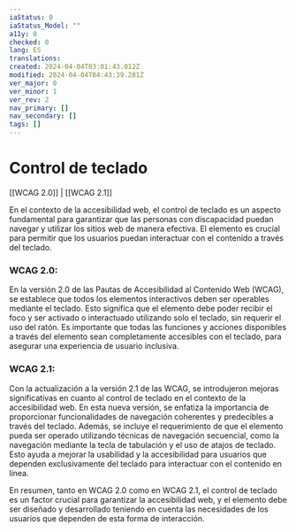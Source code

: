 ```yaml
---
iaStatus: 0
iaStatus_Model: ""
a11y: 0
checked: 0
lang: ES
translations: 
created: 2024-04-04T03:01:43.012Z
modified: 2024-04-04T04:43:39.281Z
ver_major: 0
ver_minor: 1
ver_rev: 2
nav_primary: []
nav_secondary: []
tags: []
---
```

# Control de teclado

[[WCAG 2.0]] | [[WCAG 2.1]]

En el contexto de la accesibilidad web, el control de teclado es un aspecto fundamental para garantizar que las personas con discapacidad puedan navegar y utilizar los sitios web de manera efectiva. El elemento  es crucial para permitir que los usuarios puedan interactuar con el contenido a través del teclado.

### WCAG 2.0:
En la versión 2.0 de las Pautas de Accesibilidad al Contenido Web (WCAG), se establece que todos los elementos interactivos deben ser operables mediante el teclado. Esto significa que el elemento  debe poder recibir el foco y ser activado o interactuado utilizando solo el teclado, sin requerir el uso del ratón. Es importante que todas las funciones y acciones disponibles a través del elemento  sean completamente accesibles con el teclado, para asegurar una experiencia de usuario inclusiva.

### WCAG 2.1:
Con la actualización a la versión 2.1 de las WCAG, se introdujeron mejoras significativas en cuanto al control de teclado en el contexto de la accesibilidad web. En esta nueva versión, se enfatiza la importancia de proporcionar funcionalidades de navegación coherentes y predecibles a través del teclado. Además, se incluye el requerimiento de que el elemento  pueda ser operado utilizando técnicas de navegación secuencial, como la navegación mediante la tecla de tabulación y el uso de atajos de teclado. Esto ayuda a mejorar la usabilidad y la accesibilidad para usuarios que dependen exclusivamente del teclado para interactuar con el contenido en línea.

En resumen, tanto en WCAG 2.0 como en WCAG 2.1, el control de teclado es un factor crucial para garantizar la accesibilidad web, y el elemento  debe ser diseñado y desarrollado teniendo en cuenta las necesidades de los usuarios que dependen de esta forma de interacción.
